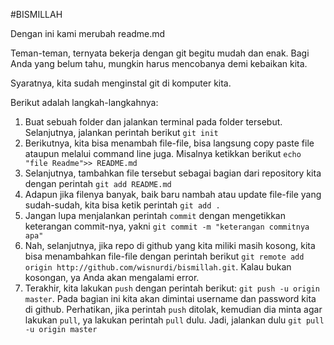 #BISMILLAH

Dengan ini kami merubah readme.md

Teman-teman, ternyata bekerja dengan git begitu mudah dan enak. Bagi Anda yang belum tahu, mungkin harus mencobanya demi kebaikan kita.

Syaratnya, kita sudah menginstal git di komputer kita.

Berikut adalah langkah-langkahnya:

1. Buat sebuah folder dan jalankan terminal pada folder tersebut. Selanjutnya, jalankan perintah berikut `git init`
2. Berikutnya, kita bisa menambah file-file, bisa langsung copy paste file ataupun melalui command line juga. Misalnya ketikkan berikut `echo "file Readme">> README.md`
3. Selanjutnya, tambahkan file tersebut sebagai bagian dari repository kita dengan perintah `git add README.md`
4. Adapun jika filenya banyak, baik baru nambah atau update file-file yang sudah-sudah, kita bisa ketik perintah `git add .`
5. Jangan lupa menjalankan perintah `commit` dengan mengetikkan keterangan commit-nya, yakni `git commit -m "keterangan commitnya apa"`
6. Nah, selanjutnya, jika repo di github yang kita miliki masih kosong, kita bisa menambahkan file-file dengan perintah berikut `git remote add origin http://github.com/wisnurdi/bismillah.git`. Kalau bukan kosongan, ya Anda akan mengalami error.
7. Terakhir, kita lakukan `push` dengan perintah berikut: `git push -u origin master`. Pada bagian ini kita akan dimintai username dan password kita di github. Perhatikan, jika perintah `push` ditolak, kemudian dia minta agar lakukan `pull`, ya lakukan perintah `pull` dulu. Jadi, jalankan dulu `git pull -u origin master` 
